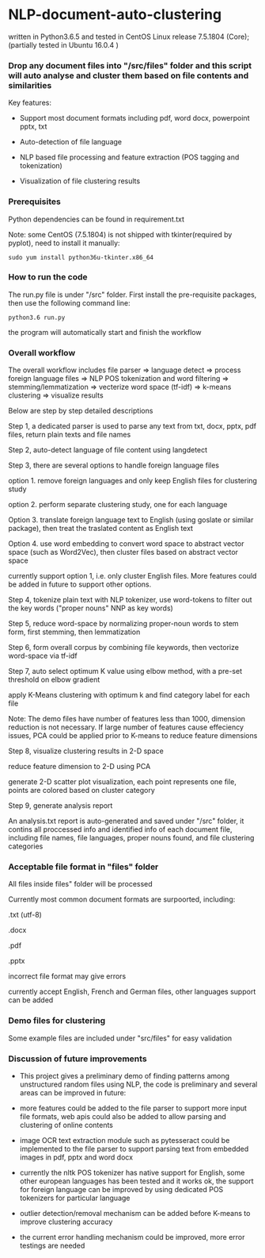 # NLP-document-auto-clustering

written in Python3.6.5 and tested in CentOS Linux release 7.5.1804 (Core); (partially tested in Ubuntu 16.0.4 )

### Drop any document files into  "/src/files" folder and this script will auto analyse and cluster them based on file contents and similarities

Key features:

- Support most document formats including pdf, word docx, powerpoint pptx, txt

- Auto-detection of file language

- NLP based file processing and feature extraction (POS tagging and tokenization)

- Visualization of file clustering results

### Prerequisites

Python dependencies can be found in requirement.txt

Note: some CentOS (7.5.1804) is not shipped with tkinter(required by pyplot), need to install it manually:

```
sudo yum install python36u-tkinter.x86_64
```

### How to run the code

The run.py file is under "/src" folder.  First install the pre-requisite packages, then use the following command line:

```
python3.6 run.py
```

the program will automatically start and finish the workflow

### Overall workflow

The overall workflow includes file parser => language detect => process foreign language files => NLP POS tokenization and word filtering => stemming/lemmatization => vecterize word space (tf-idf) => k-means clustering => visualize results

Below are step by step detailed descriptions

Step 1, a dedicated parser is used to parse any text from txt, docx, pptx, pdf files, return plain texts and file names

Step 2, auto-detect language of file content using langdetect

Step 3, there are several options to handle foreign language files

option 1. remove foreign languages and only keep English files for clustering study

option 2. perform separate clustering study, one for each language

Option 3. translate foreign language text to English (using goslate or similar package), then treat the traslated content as English text

Option 4. use word embedding to convert word space to abstract vector space (such as Word2Vec), then cluster files based on abstract vector space

currently support option 1, i.e. only cluster English files.  More features could be added in future to support other options.

Step 4, tokenize plain text with NLP tokenizer, use word-tokens to filter out the key words ("proper nouns" NNP as key words)

Step 5, reduce word-space by normalizing proper-noun words to stem form, first stemming, then lemmatization

Step 6, form overall corpus by combining file keywords, then vectorize word-space via tf-idf

Step 7, auto select optimum K value using elbow method, with a pre-set threshold on elbow gradient

apply K-Means clustering with optimum k and find category label for each file

Note: The demo files have number of features less than 1000, dimension reduction is not necessary. If large number of features cause effeciency issues, PCA could be applied prior to K-means to reduce feature dimensions

Step 8, visualize clustering results in 2-D space

reduce feature dimension to 2-D using PCA

generate 2-D scatter plot visualization, each point represents one file, points are colored based on cluster category

Step 9, generate analysis report

An analysis.txt report is auto-generated and saved under "/src" folder, it contins all proccessed info and identified info of each document file, including file names, file languages, proper nouns found, and file clustering categories

### Acceptable file format in "files" folder

All files inside files" folder will be processed

Currently most common document formats are surpoorted, including:

.txt (utf-8)

.docx

.pdf

.pptx

incorrect file format may give errors

currently accept English, French and German files, other languages support can be added

### Demo files for clustering

Some example files are included under "src/files" for easy validation

### Discussion of future improvements

- This project gives a preliminary demo of finding patterns among unstructured random files using NLP, the code is preliminary and several areas can be improved in future:

- more features could be added to the file parser to support more input file formats, web apis could also be added to allow parsing and clustering of online contents 

- image OCR text extraction module such as pytesseract could be implemented to the file parser to support parsing text from embedded images in pdf, pptx and word docx

- currently the nltk POS tokenizer has native support for English, some other european languages has been tested and it works ok, the support for foreign language can be improved by using dedicated POS tokenizers for particular language

- outlier detection/removal mechanism can be added before K-means to improve clustering accuracy

- the current error handling mechanism could be improved, more error testings are needed

